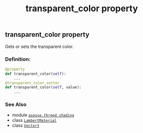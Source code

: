 ﻿---
title: transparent_color property
second_title: Aspose.3D for Python via .NET API References
description: 
type: docs
weight: 200
url: /python-net/aspose.threed.shading/lambertmaterial/transparent_color/
is_root: false
---

## transparent_color property


Gets or sets the transparent color.
### Definition:
```python
@property
def transparent_color(self):
    ...
@transparent_color.setter
def transparent_color(self, value):
    ...
```

### See Also
* module [`aspose.threed.shading`](../../)
* class [`LambertMaterial`](/3d/python-net/aspose.threed.shading/lambertmaterial)
* class [`Vector3`](/3d/python-net/aspose.threed.utilities/vector3)
